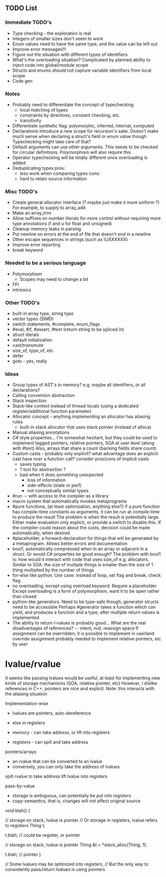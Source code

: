 ## TODO List

### Immediate TODO's

 - Type checking - the exploration is real
 - Integers of smaller sizes don't seem to work
 - Enum values need to have the same type, and the value can be left out
 - Improve error messages!!!
 - Figure out the situation with different types of identifiers
 - What's the overloading situation? Complicated by planned ability to inject code into global/module scope
 - Structs and enums should not capture variable identifiers from local scope
 - Code gen

### Notes
 - Probably need to differentiate the concept of typechecking
   - local matching of types
   - constraints by directives, constant checking, etc.
   - transitivity
 - Differentiate synthetic flag: polymorphic, inferred, internal, computed
 - Declarations introduce a new scope for recursion's sake.
   Doesn't make much sense when declaring a struct's field or enum value though
   Typechecking might take care of that?
 - Default arguments can use other arguments.
   This needs to be checked for circular definitions.
   Polymorphism will also require this
 - Operator typechecking will be totally different once overloading is added
 - Deduplicating types
   pros:
    - less work when comparing types
   cons:
    - hard to retain source information


### Misc TODO's

 - Create general allocator interface (? maybe just make it more uniform ?)
   For example, to supply to array_add
 - Make an array_trim
 - Allow suffixes on number literals for more control without requiring more type annotations (f and u for float and unsigned)
 - Cleanup memory leaks in parsing
 - Put newline on errors at the end of file that doesn't end in a newline
 - Other escape sequences in strings (such as \UXXXXXX)
 - Improve error reporting
 - break keyword

### Needed to be a serious language

 - Polymorphism
   - Scopes may need to change a bit
 - FFI
 - intrinsics

### Other TODO's

 - built-in array type, string type
 - vector types (SIMD)
 - switch statements, #complete, enum_flags
 - #eval, #if, #assert, #text (return string to be spliced in)
 - struct literals
 - default initialization
 - cast/transmute
 - size_of, type_of, etc.
 - defer
 - goto - yes, really

### Ideas

 - Group types of AST's in memory? e.g. maybe all identifiers, or all declarations?
 - Calling convention abstraction
 - Stack inspection
 - Stack-like context instead of thread-locals
   (using a dedicated register/additional function parameter)
 - Allocator concept - anything implementing an allocator has aliasing rules
   - built-in stack allocator that uses stack pointer (instead of alloca)
 - Manual aliasing annotations
 - C# style properties...
   I'm somewhat hesitant, but they could be used to implement tagged pointers, relative pointers, SOA at user level (along with #text)
   Also, arrays that share a count (backing fields share count)
 - Custom casts - probably only explicit?
   what advantage does an explicit cast have over a function call?
   consider pros/cons of implicit casts
     - saves typing
     - ? tool for abstraction ?
     - bad when it does something unexpected
       - loss of information
       - side-effects (state or perf)
       - not conceptually similar types
 - #run -- with access to the compiler as a library
 - macro system that automatically invokes metaprograms
 - #pure functions, (at least optimization, anything else?)
   if a pure function has compile-time constants as arguments, it can be run at compile-time to produce the result
   The problem is when the result is potentially large. Either make evaluation only explicit, or provide a switch to disable this.
   If the compiler could reason about the costs, decision could be made automatically, when desired
 - #placeholder, a forward-declaration for things that will be generated by a metaprogram. Allows better errors and documentation
 - bool1, automatically compressed when in an array or adjacent in a struct. Or would C# properties be good enough?
   The problem with bool1 is: how would it interact with code that uses size_of e.g. allocators.
   Similar to SOA: the size of multiple things is smaller than the size of 1 thing multiplied by the number of things
 - for-else like python. Use case: instead of loop, set flag and break, check flag
 - no overloading, except using overload keyword. Require a placeholder
   Except overloading is a form of polymorphism, want it to be open rather than closed
 - python-like generators. Need to be type-safe though, generator structs need to be accessible
   Perhaps #generator takes a function which can yield, and produces a function and a type, after multiple return values is implemented
 - The ability to return l-values is probably good...
   What are the real disadvantages of references? -- intent, null, reassign space
   If assignment can be overridden, it is possible to implement in userland
   override assignment probably needed to implement relative pointers, etc by user


# lvalue/rvalue

It seems like passing lvalues would be useful, at least for implementing new kinds of storage mechanisms (SOA, relative pointer, etc)
However, I dislike references in C++, pointers are nice and explicit.
Note: this interacts with the aliasing situation

Implementation-wise
 - lvalues are pointers, auto-dereference
 - else in registers

 - memory    - can take address, or lift into registers
 - registers - can spill and take address


pointers/arrays
 - an rvalue that can be converted to an lvalue
 - conversely, you can only take the address of lvalues

spill rvalue to take address
lift lvalue into registers

pass-by-value
 - storage is ambiguous, can potentially be put into registers
 - copy-semantics, that is, changes will not affect original source

void blah() {

  // storage on stack, lvalue is pointer
  // Or storage in registers, lvalue refers to registers
  Thing t;

  t.blah; // could be register, or pointer

  // storage on stack, lvalue is pointer
  Thing &t = *stack_alloc(Thing, 1);

  t.blah; // pointer
}

// Some lvalues may be optimized into registers,
// But the only way to consistently pass/return lvalues is using pointers

